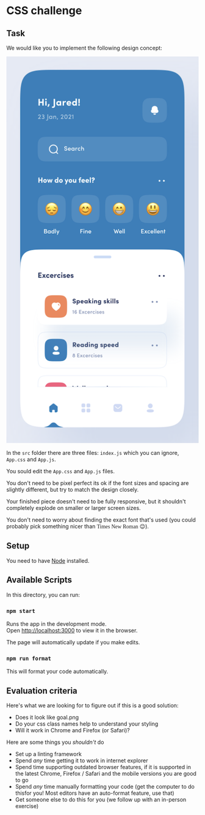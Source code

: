 # CSS challenge

## Task

We would like you to implement the following design concept:

<img src="./src/goal.png" />

In the `src` folder there are three files: `index.js` which you can ignore,
`App.css` and `App.js`.

You sould edit the `App.css` and `App.js` files.

You don't need to be pixel perfect its ok if the font sizes and spacing are slightly different, but try to match the design closely. 

Your finished piece doesn't need to be fully responsive, but it shouldn't
completely explode on smaller or larger screen sizes.

You don't need to worry about finding the exact font that's used (you could
probably pick something nicer than <span style="font-family:serif">Times New
Roman</span> 😉).

## Setup

You need to have [Node](https://nodejs.org/en/) installed.

## Available Scripts

In this directory, you can run:

### `npm start`

Runs the app in the development mode.\
Open [http://localhost:3000](http://localhost:3000) to view it in the browser.

The page will automatically update if you make edits.

### `npm run format`

This will format your code automatically.

## Evaluation criteria

Here's what we are looking for to figure out if this is a good solution:

- Does it look like goal.png
- Do your css class names help to understand your styling
- Will it work in Chrome and Firefox (or Safari)?

Here are some things you _shouldn't_ do

- Set up a linting framework
- Spend _any_ time getting it to work in internet explorer
- Spend time supporting outdated browser features, if it is supported in the latest Chrome, Firefox / Safari and the mobile versions you are good to go
- Spend _any_ time manually formatting your code (get the computer to do thisfor you! Most editors have an auto-format feature, use that)
- Get someone else to do this for you (we follow up with an in-person exercise)
